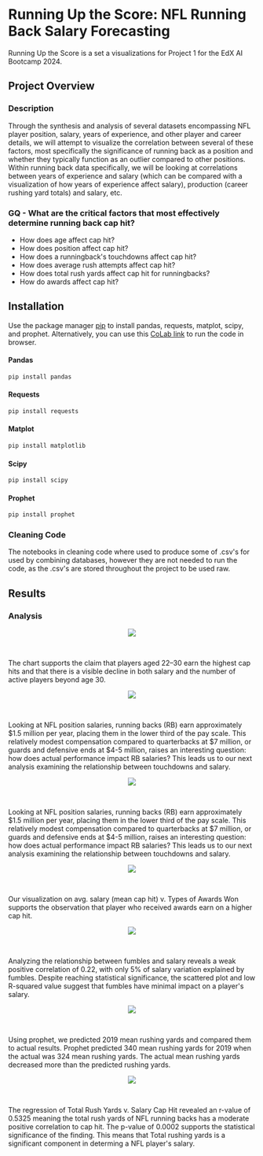 # Running Up the Score: NFL Running Back Salary Forecasting
Running Up the Score is a set a visualizations for Project 1 for the EdX AI Bootcamp 2024.
## Project Overview
### Description
Through the synthesis and analysis of several datasets encompassing NFL player position, salary, years of experience, and other player and career details, we will attempt to visualize the correlation between several of these factors, most specifically the significance of running back as a position and whether they typically function as an outlier compared to other positions. Within running back data specifically, we will be looking at correlations between years of experience and salary (which can be compared with a visualization of how years of experience affect salary), production (career rushing yard totals) and salary, etc.
### GQ - What are the critical factors that most effectively determine running back cap hit?
- How does age affect cap hit?
- How does position affect cap hit? 
- How does a runningback's touchdowns affect cap hit?
- How does average rush attempts affect cap hit?
- How does total rush yards affect cap hit for runningbacks?
- How do awards affect cap hit?
## Installation
Use the package manager [pip](https://pip.pypa.io/en/stable/) to install pandas, requests, matplot, scipy, and prophet. Alternatively, you can use this [CoLab link](https://colab.research.google.com/drive/13hsjrGripvLE8_Y0ZHztOG3AET5U0Fp3) to run the code in browser.
#### Pandas
```bash
pip install pandas
```
#### Requests
```bash
pip install requests
```
#### Matplot
```bash
pip install matplotlib
```
#### Scipy
```bash
pip install scipy
```
#### Prophet
```bash
pip install prophet
```
### Cleaning Code
The notebooks in cleaning code where used to produce some of .csv's for used by combining databases, however they are not needed to run the code, as the .csv's are stored throughout the project to be used raw.
## Results
### Analysis
<p align="center"><img src="public/assets/images/age_vs_salary.png"/></p><br/>
<p>The chart supports the claim that players aged 22–30 earn the highest cap hits and that there is a visible decline in both salary and the number of active players beyond age 30.</p>
<p align="center"><img src="public/assets/images/touchdowns_vs_salary.png"/></p><br/>
<p>Looking at NFL position salaries, running backs (RB) earn approximately $1.5 million per year, placing them in the lower third of the pay scale. This relatively modest compensation compared to quarterbacks at $7 million, or guards and defensive ends at $4-5 million, raises an interesting question: how does actual performance impact RB salaries? This leads us to our next analysis examining the relationship between touchdowns and salary.
</p>
<p align="center"><img src="public/assets/images/touchdowns_vs_salary.png"/></p><br/>
<p>Looking at NFL position salaries, running backs (RB) earn approximately $1.5 million per year, placing them in the lower third of the pay scale. This relatively modest compensation compared to quarterbacks at $7 million, or guards and defensive ends at $4-5 million, raises an interesting question: how does actual performance impact RB salaries? This leads us to our next analysis examining the relationship between touchdowns and salary.
</p>
<p align="center"><img src="public\assets\images\Avg Salary v Types of Awards Won.png"/></p><br/>
<p>
Our visualization on avg. salary (mean cap hit) v. Types of Awards Won supports the observation that player who received awards earn on a higher cap hit.
</p>
<p align="center"><img src="public\assets\images\Fumbles v Cap Hit.png"/></p><br/>
<p>
Analyzing the relationship between fumbles and salary reveals a weak positive correlation of 0.22, with only 5% of salary variation explained by fumbles. Despite reaching statistical significance, the scattered plot and low R-squared value suggest that fumbles have minimal impact on a player's salary. 

</p>
<p align="center"><img src="public\assets\images\Predicted Rushing Attempts.png"/></p><br/>
<p>
Using prophet, we predicted 2019 mean rushing yards and compared them to actual results. Prophet predicted 340 mean rushing yards for 2019 when the actual was 324 mean rushing yards. The actual mean rushing yards decreased more than the predicted rushing yards.
</p>
<p align="center"><img src="public\assets\images\Total Rushing Yards for Running Backs.png"/></p><br/>
<p>
The regression of Total Rush Yards v. Salary Cap Hit revealed an r-value of 0.5325 meaning the total rush yards of NFL running backs has a moderate positive correlation to cap hit. The p-value of 0.0002 supports the statistical significance of the finding. This means that Total rushing yards is a significant component in determing a NFL player's salary.
</p>

